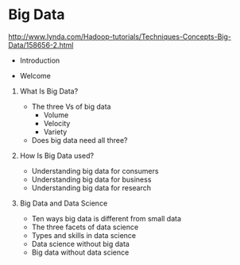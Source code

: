 # Big Data

http://www.lynda.com/Hadoop-tutorials/Techniques-Concepts-Big-Data/158656-2.html

- Introduction

- Welcome

1. What Is Big Data?
    - The three Vs of big data
        - Volume
        - Velocity
        - Variety
    - Does big data need all three?

2. How Is Big Data used? 
    - Understanding big data for consumers
    - Understanding big data for business
    - Understanding big data for research

3. Big Data and Data Science
    - Ten ways big data is different from small data
    - The three facets of data science
    - Types and skills in data science
    - Data science without big data
    - Big data without data science